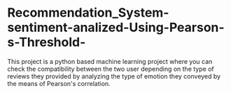 # Recommendation_System-sentiment-analized-Using-Pearson-s-Threshold-
This project is a python based machine learning project where you can check the compatibility between the two user depending on the type of reviews they provided by analyzing the type of emotion they conveyed by the means of Pearson's correlation.
